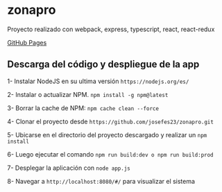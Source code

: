 # zonapro

Proyecto realizado con webpack, express, typescript, react, react-redux

[GitHub Pages](https://josefes23.github.io/)

## Descarga del código y despliegue de la app

1- Instalar NodeJS en su ultima versión `https://nodejs.org/es/`

2- Instalar o actualizar NPM. `npm install -g npm@latest`

3- Borrar la cache de NPM: `npm cache clean --force`

4- Clonar el proyecto desde
`https://github.com/josefes23/zonapro.git`

5- Ubicarse en el directorio del proyecto descargado y realizar un 
`npm install`

6- Luego ejecutar el comando
`npm run build:dev o npm run build:prod`

7- Desplegar la aplicación con `node app.js`

8- Navegar a `http://localhost:8080/#/` para visualizar el sistema
